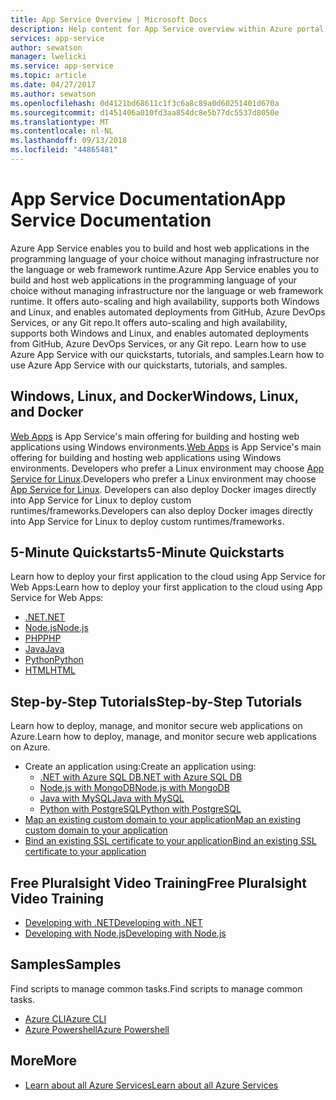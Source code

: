 ```yaml
---
title: App Service Overview | Microsoft Docs
description: Help content for App Service overview within Azure portal
services: app-service
author: sewatson
manager: lwelicki
ms.service: app-service
ms.topic: article
ms.date: 04/27/2017
ms.author: sewatson
ms.openlocfilehash: 0d4121bd68611c1f3c6a8c89a0d60251401d670a
ms.sourcegitcommit: d1451406a010fd3aa854dc8e5b77dc5537d8050e
ms.translationtype: MT
ms.contentlocale: nl-NL
ms.lasthandoff: 09/13/2018
ms.locfileid: "44865481"
---
```

# <a name="app-service-documentation"></a><span data-ttu-id="78bbc-103">App Service Documentation</span><span class="sxs-lookup"><span data-stu-id="78bbc-103">App Service Documentation</span></span>
<span data-ttu-id="78bbc-104">Azure App Service enables you to build and host web applications in the programming language of your choice without managing infrastructure nor the language or web framework runtime.</span><span class="sxs-lookup"><span data-stu-id="78bbc-104">Azure App Service enables you to build and host web applications in the programming language of your choice without managing infrastructure nor the language or web framework runtime.</span></span> <span data-ttu-id="78bbc-105">It offers auto-scaling and high availability, supports both Windows and Linux, and enables automated deployments from GitHub, Azure DevOps Services, or any Git repo.</span><span class="sxs-lookup"><span data-stu-id="78bbc-105">It offers auto-scaling and high availability, supports both Windows and Linux, and enables automated deployments from GitHub, Azure DevOps Services, or any Git repo.</span></span> <span data-ttu-id="78bbc-106">Learn how to use Azure App Service with our quickstarts, tutorials, and samples.</span><span class="sxs-lookup"><span data-stu-id="78bbc-106">Learn how to use Azure App Service with our quickstarts, tutorials, and samples.</span></span>

## <a name="windows-linux-and-docker"></a><span data-ttu-id="78bbc-107">Windows, Linux, and Docker</span><span class="sxs-lookup"><span data-stu-id="78bbc-107">Windows, Linux, and Docker</span></span>
<span data-ttu-id="78bbc-108">[Web Apps](/app-service/app-service-web-overview) is App Service's main offering for building and hosting web applications using Windows environments.</span><span class="sxs-lookup"><span data-stu-id="78bbc-108">[Web Apps](/app-service/app-service-web-overview) is App Service's main offering for building and hosting web applications using Windows environments.</span></span> <span data-ttu-id="78bbc-109">Developers who prefer a Linux environment may choose [App Service for Linux](/app-service/containers/app-service-linux-intro).</span><span class="sxs-lookup"><span data-stu-id="78bbc-109">Developers who prefer a Linux environment may choose [App Service for Linux](/app-service/containers/app-service-linux-intro).</span></span> <span data-ttu-id="78bbc-110">Developers can also deploy Docker images directly into App Service for Linux to deploy custom runtimes/frameworks.</span><span class="sxs-lookup"><span data-stu-id="78bbc-110">Developers can also deploy Docker images directly into App Service for Linux to deploy custom runtimes/frameworks.</span></span>

## <a name="5-minute-quickstarts"></a><span data-ttu-id="78bbc-111">5-Minute Quickstarts</span><span class="sxs-lookup"><span data-stu-id="78bbc-111">5-Minute Quickstarts</span></span>

<span data-ttu-id="78bbc-112">Learn how to deploy your first application to the cloud using App Service for Web Apps:</span><span class="sxs-lookup"><span data-stu-id="78bbc-112">Learn how to deploy your first application to the cloud using App Service for Web Apps:</span></span>

- [<span data-ttu-id="78bbc-113">.NET</span><span class="sxs-lookup"><span data-stu-id="78bbc-113">.NET</span></span>](/azure/app-service/app-service-web-get-started-dotnet)
- [<span data-ttu-id="78bbc-114">Node.js</span><span class="sxs-lookup"><span data-stu-id="78bbc-114">Node.js</span></span>](/azure/app-service/app-service-web-get-started-nodejs)
- [<span data-ttu-id="78bbc-115">PHP</span><span class="sxs-lookup"><span data-stu-id="78bbc-115">PHP</span></span>](/azure/app-service/app-service-web-get-started-php)
- [<span data-ttu-id="78bbc-116">Java</span><span class="sxs-lookup"><span data-stu-id="78bbc-116">Java</span></span>](/azure/app-service/app-service-web-get-started-java)
- [<span data-ttu-id="78bbc-117">Python</span><span class="sxs-lookup"><span data-stu-id="78bbc-117">Python</span></span>](/azure/app-service/containers/quickstart-python)
- [<span data-ttu-id="78bbc-118">HTML</span><span class="sxs-lookup"><span data-stu-id="78bbc-118">HTML</span></span>](/azure/app-service/app-service-web-get-started-html)

## <a name="step-by-step-tutorials"></a><span data-ttu-id="78bbc-119">Step-by-Step Tutorials</span><span class="sxs-lookup"><span data-stu-id="78bbc-119">Step-by-Step Tutorials</span></span>

<span data-ttu-id="78bbc-120">Learn how to deploy, manage, and monitor secure web applications on Azure.</span><span class="sxs-lookup"><span data-stu-id="78bbc-120">Learn how to deploy, manage, and monitor secure web applications on Azure.</span></span>

- <span data-ttu-id="78bbc-121">Create an application using:</span><span class="sxs-lookup"><span data-stu-id="78bbc-121">Create an application using:</span></span>
  - [<span data-ttu-id="78bbc-122">.NET with Azure SQL DB</span><span class="sxs-lookup"><span data-stu-id="78bbc-122">.NET with Azure SQL DB</span></span>](/azure/app-service/app-service-web-tutorial-dotnet-sqldatabase)
  - [<span data-ttu-id="78bbc-123">Node.js with MongoDB</span><span class="sxs-lookup"><span data-stu-id="78bbc-123">Node.js with MongoDB</span></span>](/azure/app-service/app-service-web-tutorial-nodejs-mongodb-app)
  - [<span data-ttu-id="78bbc-124">Java with MySQL</span><span class="sxs-lookup"><span data-stu-id="78bbc-124">Java with MySQL</span></span>](/app-service/app-service-web-tutorial-java-mysql)
  - [<span data-ttu-id="78bbc-125">Python with PostgreSQL</span><span class="sxs-lookup"><span data-stu-id="78bbc-125">Python with PostgreSQL</span></span>](/app-service/containers/tutorial-docker-python-postgresql-app)
- [<span data-ttu-id="78bbc-126">Map an existing custom domain to your application</span><span class="sxs-lookup"><span data-stu-id="78bbc-126">Map an existing custom domain to your application</span></span>](/azure/app-service/app-service-web-tutorial-custom-domain)
- [<span data-ttu-id="78bbc-127">Bind an existing SSL certificate to your application</span><span class="sxs-lookup"><span data-stu-id="78bbc-127">Bind an existing SSL certificate to your application</span></span>](/azure/app-service/app-service-web-tutorial-custom-SSL)

## <a name="free-pluralsight-video-training"></a><span data-ttu-id="78bbc-128">Free Pluralsight Video Training</span><span class="sxs-lookup"><span data-stu-id="78bbc-128">Free Pluralsight Video Training</span></span>

- [<span data-ttu-id="78bbc-129">Developing with .NET</span><span class="sxs-lookup"><span data-stu-id="78bbc-129">Developing with .NET</span></span>](https://www.pluralsight.com/courses/developing-dotnet-microsoft-azure-getting-started?twoid=d6abac77-7dcc-4d33-9e03-f85e78989f02)
- [<span data-ttu-id="78bbc-130">Developing with Node.js</span><span class="sxs-lookup"><span data-stu-id="78bbc-130">Developing with Node.js</span></span>](https://www.pluralsight.com/courses/developing-nodejs-microsoft-azure-getting-started?twoid=d6abac77-7dcc-4d33-9e03-f85e78989f02)

## <a name="samples"></a><span data-ttu-id="78bbc-131">Samples</span><span class="sxs-lookup"><span data-stu-id="78bbc-131">Samples</span></span>

<span data-ttu-id="78bbc-132">Find scripts to manage common tasks.</span><span class="sxs-lookup"><span data-stu-id="78bbc-132">Find scripts to manage common tasks.</span></span>

- [<span data-ttu-id="78bbc-133">Azure CLI</span><span class="sxs-lookup"><span data-stu-id="78bbc-133">Azure CLI</span></span>](/azure/app-service/app-service-cli-sample)
- [<span data-ttu-id="78bbc-134">Azure Powershell</span><span class="sxs-lookup"><span data-stu-id="78bbc-134">Azure Powershell</span></span>](/azure/app-service/app-service-powershell-samples)

## <a name="more"></a><span data-ttu-id="78bbc-135">More</span><span class="sxs-lookup"><span data-stu-id="78bbc-135">More</span></span>

- [<span data-ttu-id="78bbc-136">Learn about all Azure Services</span><span class="sxs-lookup"><span data-stu-id="78bbc-136">Learn about all Azure Services</span></span>](https://aka.ms/j3wr7y)
